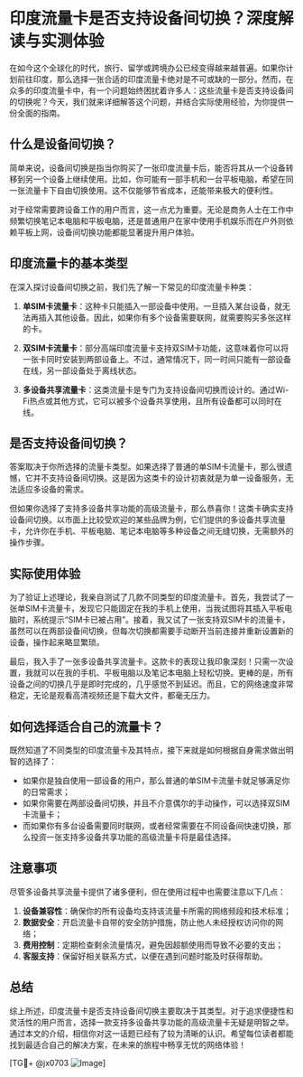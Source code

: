 # 印度流量卡是否支持设备间切换？深度解读与实测体验

在如今这个全球化的时代，旅行、留学或跨境办公已经变得越来越普遍。如果你计划前往印度，那么选择一张合适的印度流量卡绝对是不可或缺的一部分。然而，在众多的印度流量卡中，有一个问题始终困扰着许多人：这些流量卡是否支持设备间的切换呢？今天，我们就来详细解答这个问题，并结合实际使用经验，为你提供一份全面的指南。

## 什么是设备间切换？

简单来说，设备间切换是指当你购买了一张印度流量卡后，能否将其从一个设备转移到另一个设备上继续使用。比如，你可能有一部手机和一台平板电脑，希望在同一张流量卡下自由切换使用。这不仅能够节省成本，还能带来极大的便利性。

对于经常需要跨设备工作的用户而言，这一点尤为重要。无论是商务人士在工作中频繁切换笔记本电脑和平板电脑，还是普通用户在家中使用手机娱乐而在户外则依赖平板上网，设备间切换功能都能显著提升用户体验。

## 印度流量卡的基本类型

在深入探讨设备间切换之前，我们先了解一下常见的印度流量卡种类：

1. **单SIM卡流量卡**：这种卡只能插入一部设备中使用。一旦插入某台设备，就无法再插入其他设备。因此，如果你有多个设备需要联网，就需要购买多张这样的卡。
   
2. **双SIM卡流量卡**：部分高端印度流量卡支持双SIM卡功能，这意味着你可以将一张卡同时安装到两部设备上。不过，通常情况下，同一时间只能有一部设备在线，另一部设备处于离线状态。

3. **多设备共享流量卡**：这类流量卡是专门为支持设备间切换而设计的。通过Wi-Fi热点或其他方式，它可以被多个设备共享使用，且所有设备都可以同时在线。

## 是否支持设备间切换？

答案取决于你所选择的流量卡类型。如果选择了普通的单SIM卡流量卡，那么很遗憾，它并不支持设备间切换。这是因为这类卡的设计初衷就是为单一设备服务，无法适应多设备的需求。

但如果你选择了支持多设备共享功能的高级流量卡，那么恭喜你！这类卡确实支持设备间切换。以市面上比较受欢迎的某些品牌为例，它们提供的多设备共享流量卡，允许你在手机、平板电脑、笔记本电脑等多种设备之间无缝切换，无需额外的操作步骤。

## 实际使用体验

为了验证上述理论，我亲自测试了几款不同类型的印度流量卡。首先，我尝试了一张单SIM卡流量卡，发现它只能固定在我的手机上使用，当我试图将其插入平板电脑时，系统提示“SIM卡已被占用”。接着，我又试了一张支持双SIM卡的流量卡，虽然可以在两部设备间切换，但每次切换都需要手动断开当前连接并重新设置新的设备，操作起来略显繁琐。

最后，我入手了一张多设备共享流量卡。这款卡的表现让我印象深刻！只需一次设置，我就可以在我的手机、平板电脑以及笔记本电脑上轻松切换。更棒的是，所有设备之间的切换几乎是即时完成的，几乎感觉不到延迟。而且，它的网络速度非常稳定，无论是观看高清视频还是下载大文件，都毫无压力。

## 如何选择适合自己的流量卡？

既然知道了不同类型的印度流量卡及其特点，接下来就是如何根据自身需求做出明智的选择了：

- 如果你是独自使用一部设备的用户，那么普通的单SIM卡流量卡就足够满足你的日常需求；
- 如果你需要在两部设备间切换，并且不介意偶尔的手动操作，可以选择双SIM卡流量卡；
- 而如果你有多台设备需要同时联网，或者经常需要在不同设备间快速切换，那么投资一张支持多设备共享功能的高级流量卡将是最佳选择。

## 注意事项

尽管多设备共享流量卡提供了诸多便利，但在使用过程中也需要注意以下几点：

1. **设备兼容性**：确保你的所有设备均支持该流量卡所需的网络频段和技术标准；
2. **数据安全**：开启流量卡自带的安全防护措施，防止他人未经授权访问你的网络；
3. **费用控制**：定期检查剩余流量情况，避免因超额使用而导致不必要的支出；
4. **客服支持**：保留好相关联系方式，以便在遇到问题时能及时获得帮助。

## 总结

综上所述，印度流量卡是否支持设备间切换主要取决于其类型。对于追求便捷性和灵活性的用户而言，选择一款支持多设备共享功能的高级流量卡无疑是明智之举。通过本文的介绍，相信你对这一话题已经有了较为清晰的认识。希望每位读者都能找到最适合自己的解决方案，在未来的旅程中畅享无忧的网络体验！

[TG💪+ @jx0703 ![Image](https://github.com/user-attachments/assets/dbca1d08-cadb-493c-b0ec-ad6f7a83f270)]